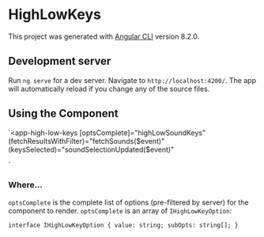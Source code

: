 # HighLowKeys

This project was generated with [Angular CLI](https://github.com/angular/angular-cli) version 8.2.0.

## Development server

Run `ng serve` for a dev server. Navigate to `http://localhost:4200/`. The app will automatically reload if you change any of the source files.

## Using the Component

`<app-high-low-keys 
    [optsComplete]="highLowSoundKeys"
    (fetchResultsWithFilter)="fetchSounds($event)"
    (keysSelected)="soundSelectionUpdated($event)"
  >
  </app-high-low-keys>`

### Where...

`optsComplete` is the complete list of options (pre-filtered by server) for the component to render. `optsComplete` is an array of `IHighLowKeyOption`:

`interface IHighLowKeyOption {
  value: string;
  subOpts: string[];
}`



